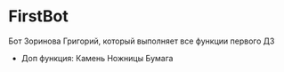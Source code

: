 # FirstBot
Бот Зоринова Григорий, который выполняет все функции первого ДЗ
+ Доп функция: Камень Ножницы Бумага
